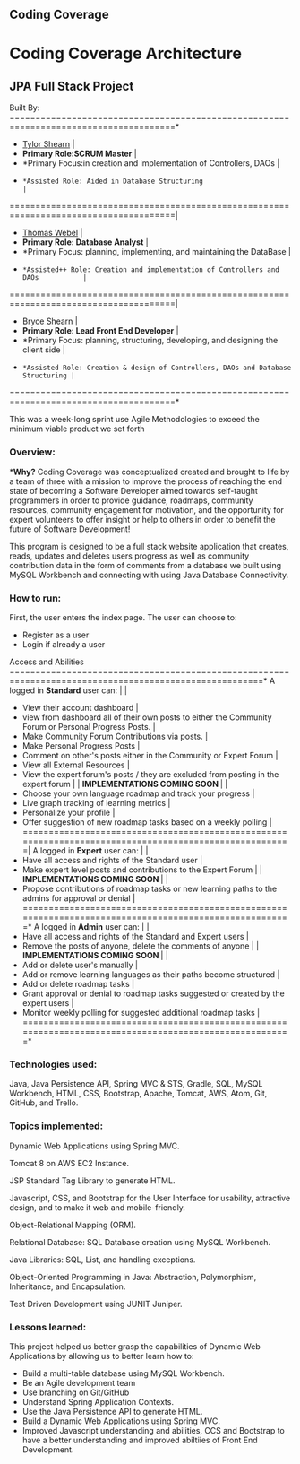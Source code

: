 ## Coding Coverage

# Coding Coverage Architecture

## JPA Full Stack Project

Built By:<br>
======================================================================================*                                                                           
* [Tylor Shearn](https://github.com/TylorShearn)                                      |
* <b>Primary Role:SCRUM Master</b>                                                    |
*   *Primary Focus:in creation and implementation of Controllers, DAOs                |
*     *Assisted Role: Aided in Database Structuring                                   |
======================================================================================|     
* [Thomas Webel](https://github.com/Thwebel)                                          |
* <b>Primary Role: Database Analyst</b>                                               |
*   *Primary Focus: planning, implementing, and maintaining the DataBase              |
*     *Assisted++ Role: Creation and implementation of Controllers and DAOs           |
======================================================================================|
* [Bryce Shearn](https://github.com/BryceShearn)                                      |
* <b>Primary Role: Lead Front End Developer</b>                                       |
*   *Primary Focus: planning, structuring, developing, and designing the client side  |
*     *Assisted Role: Creation & design of Controllers, DAOs and Database Structuring |
======================================================================================*

This was a week-long sprint use Agile Methodologies to exceed the minimum viable product we set forth

### Overview:

*<b>Why?</b> Coding Coverage was conceptualized created and brought to life by a team of three with a mission to improve the process of reaching the end state of becoming a Software Developer aimed towards self-taught programmers in order to provide guidance, roadmaps, community resources, community engagement for motivation, and the opportunity for expert volunteers to offer insight or help to others in order to benefit the future of Software Development!

This program is designed to be a full stack website application that creates, reads, updates and deletes users progress as well as community contribution data in the form of comments from a database we built using MySQL Workbench and connecting with using Java Database Connectivity.

### How to run:

First, the user enters the index page. The user can choose to:
* Register as a user
* Login if already a user

Access and Abilities
=======================================================================================================*
A logged in <b>Standard</b> user can:                                                                  |
                                                                                                       |
* View their account dashboard                                                                         |
* view from dashboard all of their own posts to either the Community Forum or Personal Progress Posts. |
* Make Community Forum Contributions via posts.                                                        |
* Make Personal Progress Posts                                                                         |
* Comment on other's posts either in the Community or Expert Forum                                     |
* View all External Resources                                                                          |
* View the expert forum's posts / they are excluded from posting in the expert forum                   |
                                                                                                       |
<b> IMPLEMENTATIONS COMING SOON </b>                                                                   |
                                                                                                       |
* Choose your own language roadmap and track your progress                                             |
* Live graph tracking of learning metrics                                                              |
* Personalize your profile                                                                             |
* Offer suggestion of new roadmap tasks based on a weekly polling                                      |
=======================================================================================================|
A logged in <b>Expert</b> user can:                                                                    |
                                                                                                       |
* Have all access and rights of the Standard user                                                      |
* Make expert level posts and contributions to the Expert Forum                                        |
                                                                                                       |
<b> IMPLEMENTATIONS COMING SOON </b>                                                                   |
                                                                                                       |
* Propose contributions of roadmap tasks or new learning paths to the admins for approval or denial    |
=======================================================================================================*
A logged in <b>Admin</b> user can:                                                                     |
                                                                                                       |
* Have all access and rights of the Standard and Expert users                                          |
* Remove the posts of anyone, delete the comments of anyone                                            |
                                                                                                       |
<b> IMPLEMENTATIONS COMING SOON </b>                                                                   |
                                                                                                       |
* Add or delete user's manually                                                                        |
* Add or remove learning languages as their paths become structured                                    |
* Add or delete roadmap tasks                                                                          |
* Grant approval or denial to roadmap tasks suggested or created by the expert users                   |
* Monitor weekly polling for suggested additional roadmap tasks                                        |
=======================================================================================================*
### Technologies used:

Java, Java Persistence API, Spring MVC & STS, Gradle, SQL, MySQL Workbench, HTML, CSS, Bootstrap, Apache, Tomcat, AWS, Atom, Git, GitHub, and Trello.

### Topics implemented:

Dynamic Web Applications using Spring MVC.

Tomcat 8 on AWS EC2 Instance.

JSP Standard Tag Library to generate HTML.

Javascript, CSS, and Bootstrap for the User Interface for usability, attractive design, and to make it web and mobile-friendly.

Object-Relational Mapping (ORM).

Relational Database: SQL Database creation using MySQL Workbench.

Java Libraries: SQL, List, and handling exceptions.

Object-Oriented Programming in Java: Abstraction, Polymorphism, Inheritance, and Encapsulation.

Test Driven Development using JUNIT Juniper.

### Lessons learned:

This project helped us better grasp the capabilities of Dynamic Web Applications by allowing us to better learn how to:
* Build a multi-table database using MySQL Workbench.
* Be an Agile development team
* Use branching on Git/GitHub
* Understand Spring Application Contexts.
* Use the Java Persistence API to generate HTML.
* Build a Dynamic Web Applications using Spring MVC.
* Improved Javascript understanding and abilities, CCS and Bootstrap to have a better understanding and improved abiltiies of Front End Development.
